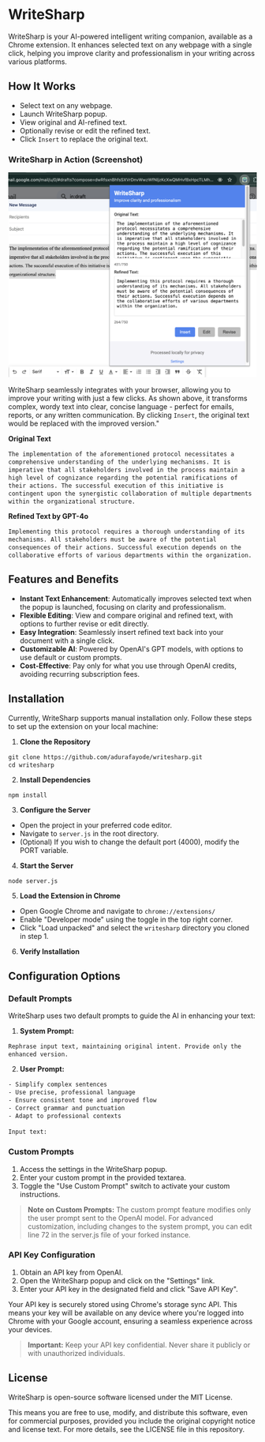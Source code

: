 # WriteSharp

WriteSharp is your AI-powered intelligent writing companion, available as a Chrome extension. It enhances selected text on any webpage with a single click, helping you improve clarity and professionalism in your writing across various platforms.

## How It Works

* Select text on any webpage.
* Launch WriteSharp popup.
* View original and AI-refined text.
* Optionally revise or edit the refined text.
* Click `Insert` to replace the original text.

### WriteSharp in Action (Screenshot)

![WriteSharp improving text clarity](./src/public/images/writesharp-demo.png)

WriteSharp seamlessly integrates with your browser, allowing you to improve your writing with just a few clicks. As shown above, it transforms complex, wordy text into clear, concise language - perfect for emails, reports, or any written communication. By clicking `Insert`, the original text would be replaced with the improved version."

**Original Text**

```
The implementation of the aforementioned protocol necessitates a comprehensive understanding of the underlying mechanisms. It is imperative that all stakeholders involved in the process maintain a high level of cognizance regarding the potential ramifications of their actions. The successful execution of this initiative is contingent upon the synergistic collaboration of multiple departments within the organizational structure.
```

**Refined Text by GPT-4o**

```
Implementing this protocol requires a thorough understanding of its mechanisms. All stakeholders must be aware of the potential consequences of their actions. Successful execution depends on the collaborative efforts of various departments within the organization.
```


## Features and Benefits

* **Instant Text Enhancement**: Automatically improves selected text when the popup is launched, focusing on clarity and professionalism.
* **Flexible Editing**: View and compare original and refined text, with options to further revise or edit directly.
* **Easy Integration**: Seamlessly insert refined text back into your document with a single click.
* **Customizable AI**: Powered by OpenAI's GPT models, with options to use default or custom prompts.
* **Cost-Effective**: Pay only for what you use through OpenAI credits, avoiding recurring subscription fees.

## Installation

Currently, WriteSharp supports manual installation only. Follow these steps to set up the extension on your local machine:

1. **Clone the Repository**

```
git clone https://github.com/adurafayode/writesharp.git
cd writesharp
```

2. **Install Dependencies**

```
npm install
```

3. **Configure the Server**

* Open the project in your preferred code editor.
* Navigate to `server.js` in the root directory.
* (Optional) If you wish to change the default port (4000), modify the PORT variable.

4. **Start the Server**

```
node server.js
```

5. **Load the Extension in Chrome**

* Open Google Chrome and navigate to `chrome://extensions/`
* Enable "Developer mode" using the toggle in the top right corner.
* Click "Load unpacked" and select the `writesharp` directory you cloned in step 1.

6. **Verify Installation**

## Configuration Options

### Default Prompts

WriteSharp uses two default prompts to guide the AI in enhancing your text:

1. **System Prompt:**

```You are WriteSharp, an AI that enhances text clarity and professionalism.
Rephrase input text, maintaining original intent. Provide only the enhanced version.
```

2. **User Prompt:**

```Improve the following text with these guidelines:
- Simplify complex sentences
- Use precise, professional language
- Ensure consistent tone and improved flow
- Correct grammar and punctuation
- Adapt to professional contexts

Input text:
```

### Custom Prompts

1. Access the settings in the WriteSharp popup.
2. Enter your custom prompt in the provided textarea.
3. Toggle the "Use Custom Prompt" switch to activate your custom instructions.

> **Note on Custom Prompts:**
> The custom prompt feature modifies only the user prompt sent to the OpenAI model. For advanced customization, including changes to the system prompt, you can edit line 72 in the server.js file of your forked instance.

### API Key Configuration

1. Obtain an API key from OpenAI.
2. Open the WriteSharp popup and click on the "Settings" link.
3. Enter your API key in the designated field and click "Save API Key".

Your API key is securely stored using Chrome's storage sync API. This means your key will be available on any device where you're logged into Chrome with your Google account, ensuring a seamless experience across your devices.

> **Important:** Keep your API key confidential. Never share it publicly or with unauthorized individuals.

## License

WriteSharp is open-source software licensed under the MIT License.

This means you are free to use, modify, and distribute this software, even for commercial purposes, provided you include the original copyright notice and license text. For more details, see the LICENSE file in this repository.



